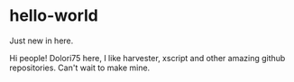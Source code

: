 # hello-world
Just new in here.

Hi people!
Dolori75 here, I like harvester, xscript and other amazing github repositories. Can't wait to make mine.
